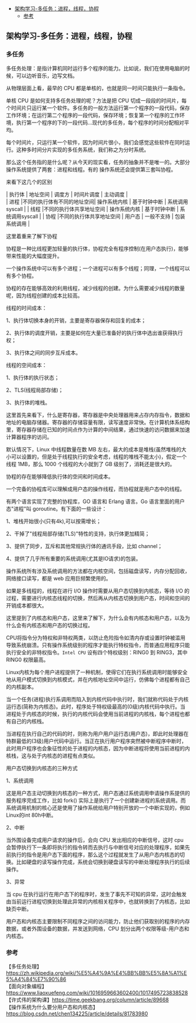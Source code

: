 <!-- START doctoc generated TOC please keep comment here to allow auto update -->
<!-- DON'T EDIT THIS SECTION, INSTEAD RE-RUN doctoc TO UPDATE -->

- [架构学习-多任务：进程，线程，协程](#%E6%9E%B6%E6%9E%84%E5%AD%A6%E4%B9%A0-%E5%A4%9A%E4%BB%BB%E5%8A%A1%E8%BF%9B%E7%A8%8B%E7%BA%BF%E7%A8%8B%E5%8D%8F%E7%A8%8B)
  - [参考](#%E5%8F%82%E8%80%83)

<!-- END doctoc generated TOC please keep comment here to allow auto update -->

## 架构学习-多任务：进程，线程，协程

### 多任务

多任务处理：是指计算机同时运行多个程序的能力。比如说，我们在使用电脑的时候，可以边听音乐，边写文档。    

从物理层面上看，最早的 CPU 都是单核的，也就是同一时间只能执行一条指令。   

单核 CPU 是如何支持多任务处理的呢？方法是把 CPU 切成一段段的时间片，每个时间片只运行某一个软件。多任务的一般方法运行第一个程序的一段代码，保存工作环境；在运行第二个程序的一段代码，保存环境；恢复第一个程序的工作环境，执行第一个程序的下的一段代码...现代的多任务，每个程序的时间分配相对平均。   

每个时间片，只运行某一个软件，因为时间片很小，我们会感觉这些软件在同时运行。这种多时间分片实现的多任务系统，我们称之为分时系统。   

那么这个任务指的是什么呢？从今天的现实看，任务的抽象并不是唯⼀的。⼤部分操作系统提供了两套：进程和线程。有的 操作系统还会提供第三套叫协程。   

来看下这几个的区别  

|     执行体      |        地址空间         |      调度方    |      时间片调度    |      主动调度    |                
|     进程        |不同的执行体有不同的地址空间|   操作系统内核  |     基于时钟中断   |   系统调用syscall |
|     线程        |不同的执行体共享地址空间   |   操作系统内核  |     基于时钟中断   |   系统调用syscall |
|     协程        |不同的执行体共享地址空间   |   用户态       |     一般不支持     |   包装系统调用     |

这里着重来了解下协程  

协程是一种比线程更加轻量的执行体，协程完全有程序控制(在用户态执行)，能够带来性能的大幅度提升。  

一个操作系统中可以有多个进程；一个进程可以有多个线程；同理，一个线程可以有多个协程。   

协程的存在能够高效的利用线程，减少线程的创建。为什么需要减少线程的数量呢，因为线程创建的成本比较高。   

线程的时间成本：  

1、执行体切换本身的开销，主要是寄存器保存和回复的成本；  

2、执行体的调度开销，主要是如何在大量已准备好的执行体中选出谁获得执行权；  

3、执行体之间的同步互斥成本。   

线程的空间成本：    

1、执行体的执行状态；  

2、TLS(线程局部存储)；  

3、执行体的堆栈。   

这里首先来看下，什么是寄存器，寄存器是中央处理器用来占存内存指令，数据和地址的电脑存储器。寄存器的存储容量有限，读写速度非常快。在计算机体系结构里，寄存器存储在已知的时间点作为计算的中间结果，通过快速的访问数据来加速计算器程序的访问。  

默认情况下，Linux 中线程数量在数 MB 左右，最大的成本是堆栈(虽然堆栈的大小可以设置的，但是处于线程执行的安全考虑，线程的堆栈不能太小)，假定一个线程 1MB，那么 1000 个线程的大小就到了 GB 级别了，消耗还是很大的。   

协程的存在能够降低执行体的空间和时间成本。   

一个完备的协程库可以理解成用户态的操作线程，而协程就是用户态中的线程。  

有两个语言实现了完整的协程库，GO 语言和 Erlang 语言。Go 语言里面的用户态"进程"叫 goroutine。有下面的一些设计：  

1、堆栈开始很小(只有4k),可以按需增长；  

2、干掉了"线程局部存储(TLS)"特性的支持，执行体更加精简；  

3、提供了同步，互斥和其他常规执行体的通讯手段，比如 channel；  

4、提供了几乎所有重要的系统调用(尤其是IO请求)的包装。   

操作系统所有涉及系统调用的方法都在内核空间，包括磁盘读写，内存分配回收，网络接口读写，都是 web 应用巨频繁使用的。  

如果是多线程的，线程在进行 I/O 操作时需要从用户态切换到内核态，等待 I/O 的过程，需要进行内核态线程的切换，然后再从内核态切换到用户态，时间和空间的开销成本都很大。  

这里提到了内核态和用户态，这里来了解下，为什么会有内核态和用户态，以及为什么会有内核态和用户态的切换过程。    

CPU将指令分为特权和非特权两类，以防止危险指令如清内存或设置时钟被滥用导致系统崩溃。只有操作系统级别的程序才能执行特权指令，而普通应用程序只能执行安全的非特权指令。`Intel CPU` 设有四个特权级别：RING0 到 RING3，其中 RING0 权限最高。     

Linux内核为每个用户进程提供了一种机制，使得它们在执行系统调用时能够安全地从用户模式切换到内核模式，并在内核地址空间中运行，仿佛每个进程都有自己的内核副本。   

当一个任务(进程)执行系调用而陷入到内核代码中执行时，我们就称代码处于内核运行态(简称为内核态)。此时，程序处于特权级最高的(0级)内核代码中执行。当进程处于内核态的时候，执行的内核代码会使用当前进程的内核栈，每个进程也都有自己的内核栈。     

当进程在执行自己的代码的时，则称为用户用户运行态(用户态)，即此时处理器在特群最低的(3级)用户代码中运行。当正在执行用户程序突然被中断程序中断时，此时用户程序也会象征性的处于进程的内核态，因为中断进程将使用当前进程的内核栈，这与处于内核态的进程有点类似。   

用户态切换到内核态的三种方式

1、系统调用  

这是用户态主动切换到内核态的一种方式，用户态通过系统调用申请操作系提供的服务程序完成工作，比如 fork() 实际上是执行了一个创建新进程的系统调用。而系统调用机制的核心还是使用了操作系统给用户特别开放的一个中断实现的，例如Linux的int 80h中断。  

2、中断  

当外围设备完成用户请求的操作后，会向 CPU 发出相应的中断信号，这时 cpu 会暂停执行下一条即将执行的指令转而去执行与中断信号对应的处理程序，如果先前执行的指令是用户态下面的程序，那么这个过程就发生了从用户态内核态的切换。比如硬盘的读写操作完成，系统会切换到硬盘读写的中断处理程序执行的后续操作。   

3、异常  

当 cpu 在执行运行在用户态下的程序时，发生了事先不可知的异常，这时会触发由当前运行进程切换到处理此异常的内核相关程序中，也就转换到了内核态，比如缺页中断。   

用户态和内核态主要限制不同程序之间的访问能力，防止他们获取别的程序的内存数据，或者外围设备的数据，并发送到网络，CPU 划分出两个权限等级-用户态和内核态。    

### 参考

【多任务处理】https://zh.wikipedia.org/wiki/%E5%A4%9A%E4%BB%BB%E5%8A%A1%E5%A4%84%E7%90%86  
【面向对象编程】https://www.liaoxuefeng.com/wiki/1016959663602400/1017495723838528      
【许式伟的架构课】https://time.geekbang.org/column/article/89668  
【操作系统为什么要分用户态和内核态】https://blog.csdn.net/chen134225/article/details/81783980  